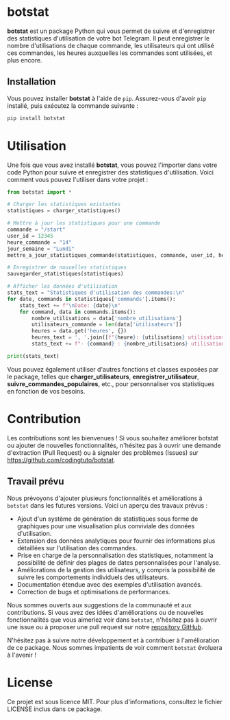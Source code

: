 # botstat

**botstat** est un package Python qui vous permet de suivre et d'enregistrer des statistiques d'utilisation de votre bot Telegram. Il peut enregistrer le nombre d'utilisations de chaque commande, les utilisateurs qui ont utilisé ces commandes, les heures auxquelles les commandes sont utilisées, et plus encore.

## Installation

Vous pouvez installer **botstat** à l'aide de `pip`. Assurez-vous d'avoir `pip` installé, puis exécutez la commande suivante :

```bash
pip install botstat
```

# Utilisation

Une fois que vous avez installé **botstat**, vous pouvez l'importer dans votre code Python pour suivre et enregistrer des statistiques d'utilisation. Voici comment vous pouvez l'utiliser dans votre projet :

```python
from botstat import *

# Charger les statistiques existantes
statistiques = charger_statistiques()

# Mettre à jour les statistiques pour une commande
commande = "/start"
user_id = 12345
heure_commande = "14"
jour_semaine = "Lundi"
mettre_a_jour_statistiques_commande(statistiques, commande, user_id, heure_commande, jour_semaine)

# Enregistrer de nouvelles statistiques
sauvegarder_statistiques(statistiques)

# Afficher les données d'utilisation
stats_text = "Statistiques d'utilisation des commandes:\n"
for date, commands in statistiques['commands'].items():
    stats_text += f"\nDate: {date}\n"
    for command, data in commands.items():
        nombre_utilisations = data['nombre_utilisations']
        utilisateurs_commande = len(data['utilisateurs'])
        heures = data.get('heures', {})
        heures_text = ', '.join([f"{heure}: {utilisations} utilisations" for heure, utilisations in heures.items()])
        stats_text += f"- {command} : {nombre_utilisations} utilisations par {utilisateurs_commande} utilisateurs ({heures_text})\n"

print(stats_text)
```

Vous pouvez également utiliser d'autres fonctions et classes exposées par le package, telles que **charger_utilisateurs**, **enregistrer_utilisateur**, **suivre_commandes_populaires**, etc., pour personnaliser vos statistiques en fonction de vos besoins.

# Contribution

Les contributions sont les bienvenues ! Si vous souhaitez améliorer botstat ou ajouter de nouvelles fonctionnalités, n'hésitez pas à ouvrir une demande d'extraction (Pull Request) ou à signaler des problèmes (Issues) sur https://github.com/codingtuto/botstat.

## Travail prévu

Nous prévoyons d'ajouter plusieurs fonctionnalités et améliorations à `botstat` dans les futures versions. Voici un aperçu des travaux prévus :

- Ajout d'un système de génération de statistiques sous forme de graphiques pour une visualisation plus conviviale des données d'utilisation.
- Extension des données analytiques pour fournir des informations plus détaillées sur l'utilisation des commandes.
- Prise en charge de la personnalisation des statistiques, notamment la possibilité de définir des plages de dates personnalisées pour l'analyse.
- Améliorations de la gestion des utilisateurs, y compris la possibilité de suivre les comportements individuels des utilisateurs.
- Documentation étendue avec des exemples d'utilisation avancés.
- Correction de bugs et optimisations de performances.

Nous sommes ouverts aux suggestions de la communauté et aux contributions. Si vous avez des idées d'améliorations ou de nouvelles fonctionnalités que vous aimeriez voir dans `botstat`, n'hésitez pas à ouvrir une issue ou à proposer une pull request sur notre [repository GitHub](https://github.com/codingtuto/botstat).

N'hésitez pas à suivre notre développement et à contribuer à l'amélioration de ce package. Nous sommes impatients de voir comment `botstat` évoluera à l'avenir !

# License

Ce projet est sous licence MIT. Pour plus d'informations, consultez le fichier LICENSE inclus dans ce package.